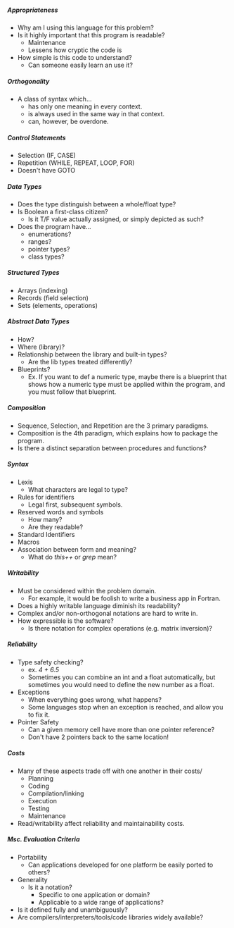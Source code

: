##### Appropriateness
- Why am I using this language for this problem?
- Is it highly important that this program is readable?
	- Maintenance
	- Lessens how cryptic the code is
- How simple is this code to understand?
	- Can someone easily learn an use it?
##### Orthogonality
- A class of syntax which...
	- has only one meaning in every context.
	- is always used in the same way in that context.
	- can, however, be overdone.
##### Control Statements
- Selection (IF, CASE)
- Repetition (WHILE, REPEAT, LOOP, FOR)
- Doesn't have GOTO
##### Data Types
- Does the type distinguish between a whole/float type?
- Is Boolean a first-class citizen?
	- Is it T/F value actually assigned, or simply depicted as such?
- Does the program have...
	- enumerations?
	- ranges?
	- pointer types?
	- class types?
##### Structured Types
- Arrays (indexing)
- Records (field selection)
- Sets (elements, operations)
##### Abstract Data Types
- How?
- Where (library)?
- Relationship between the library and built-in types?
	- Are the lib types treated differently?
- Blueprints?
	- Ex. If you want to def a numeric type, maybe there is a blueprint that shows how a numeric type must be applied within the program, and you must follow that blueprint.
##### Composition
- Sequence, Selection, and Repetition are the 3 primary paradigms.
- Composition is the 4th paradigm, which explains how to package the program.
- Is there a distinct separation between procedures and functions?
##### Syntax
- Lexis
	- What characters are legal to type?
- Rules for identifiers
	- Legal first, subsequent symbols.
- Reserved words and symbols
	- How many?
	- Are they readable?
- Standard Identifiers
- Macros
- Association between form and meaning?
	- What do *this++* or *grep* mean?
##### Writability
- Must be considered within the problem domain.
	- For example, it would be foolish to write a business app in Fortran.
- Does a highly writable language diminish its readability?
- Complex and/or non-orthogonal notations are hard to write in.
- How expressible is the software?
	- Is there notation for complex operations (e.g. matrix inversion)?
##### Reliability
- Type safety checking?
	- ex. *4 + 6.5*
	- Sometimes you can combine an int and a float automatically, but sometimes you would need to define the new number as a float.
- Exceptions
	- When everything goes wrong, what happens?
	- Some languages stop when an exception is reached, and allow you to fix it.
- Pointer Safety
	- Can a given memory cell have more than one pointer reference?
	- Don't have 2 pointers back to the same location!
##### Costs
- Many of these aspects trade off with one another in their costs/
	- Planning
	- Coding
	- Compilation/linking
	- Execution
	- Testing
	- Maintenance
- Read/writability affect reliability and maintainability costs.
##### Msc. Evaluation Criteria
- Portability
	- Can applications developed for one platform be easily ported to others?
- Generality
	- Is it a notation?
		- Specific to one application or domain?
		- Applicable to a wide range of applications?
- Is it defined fully and unambiguously?
- Are compilers/interpreters/tools/code libraries widely available?



